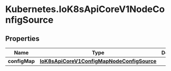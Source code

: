 # Kubernetes.IoK8sApiCoreV1NodeConfigSource

## Properties

Name | Type | Description | Notes
------------ | ------------- | ------------- | -------------
**configMap** | [**IoK8sApiCoreV1ConfigMapNodeConfigSource**](IoK8sApiCoreV1ConfigMapNodeConfigSource.md) |  | [optional] 



